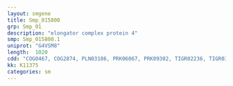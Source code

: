 ```yaml
---
layout: smgene
title: Smp_015800
grp: Smp_01
description: "elongator complex protein 4"
smp: Smp_015800.1
uniprot: "G4VSM8"
length:  1020
cdd: "COG0467, COG2874, PLN03186, PRK06067, PRK09302, TIGR02236, TIGR03881, cd01393, cl05280, cl21455, pfam05625"
kk: K11375
categories: sm
---
```

